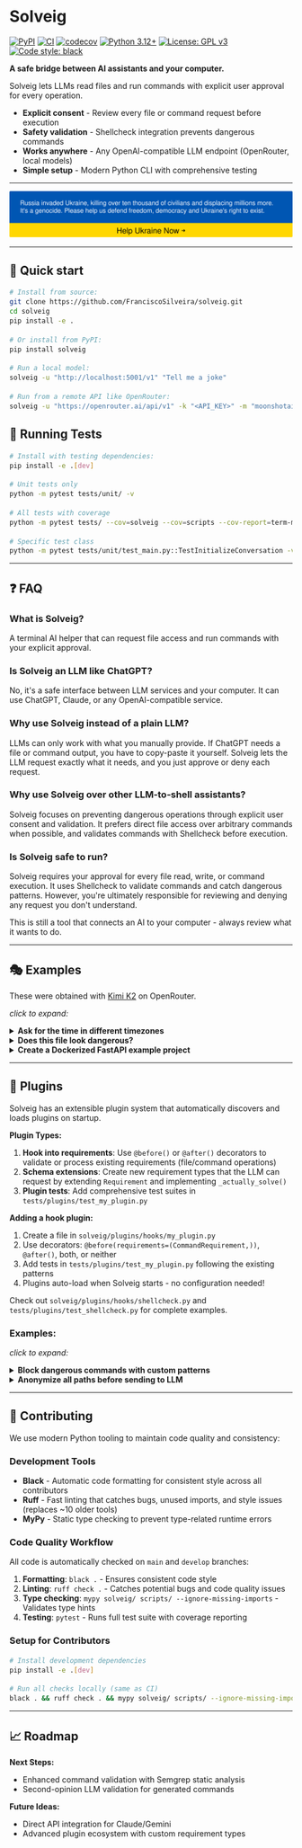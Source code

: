 
# Solveig

[![PyPI](https://img.shields.io/pypi/v/solveig)](https://pypi.org/project/solveig)
[![CI](https://github.com/FranciscoSilveira/solveig/workflows/CI/badge.svg)](https://github.com/FranciscoSilveira/solveig/actions)
[![codecov](https://codecov.io/gh/FranciscoSilveira/solveig/branch/main/graph/badge.svg)](https://codecov.io/gh/FranciscoSilveira/solveig)
[![Python 3.12+](https://img.shields.io/badge/python-3.12+-blue.svg)](https://www.python.org/downloads/)
[![License: GPL v3](https://img.shields.io/badge/License-GPLv3-blue.svg)](https://www.gnu.org/licenses/gpl-3.0)
[![Code style: black](https://img.shields.io/badge/code%20style-black-000000.svg)](https://github.com/psf/black)

**A safe bridge between AI assistants and your computer.**

Solveig lets LLMs read files and run commands with explicit user approval for every operation.

* **Explicit consent** - Review every file or command request before execution
* **Safety validation** - Shellcheck integration prevents dangerous commands
* **Works anywhere** - Any OpenAI-compatible LLM endpoint (OpenRouter, local models)
* **Simple setup** - Modern Python CLI with comprehensive testing

---

<a href="https://vshymanskyy.github.io/StandWithUkraine">
	<img src="https://raw.githubusercontent.com/vshymanskyy/StandWithUkraine/main/banner2-direct.svg">
</a>

---

## 🚀 Quick start


```bash
# Install from source:
git clone https://github.com/FranciscoSilveira/solveig.git
cd solveig
pip install -e .

# Or install from PyPI:
pip install solveig

# Run a local model:
solveig -u "http://localhost:5001/v1" "Tell me a joke"

# Run from a remote API like OpenRouter:
solveig -u "https://openrouter.ai/api/v1" -k "<API_KEY>" -m "moonshotai/kimi-k2:free" "Summarize my day"
```

## 🧪 Running Tests

```bash
# Install with testing dependencies:
pip install -e .[dev]

# Unit tests only
python -m pytest tests/unit/ -v

# All tests with coverage
python -m pytest tests/ --cov=solveig --cov=scripts --cov-report=term-missing -v

# Specific test class
python -m pytest tests/unit/test_main.py::TestInitializeConversation -v
```

---

## ❓ FAQ


### What is Solveig?

A terminal AI helper that can request file access and run commands with your explicit approval.

### Is Solveig an LLM like ChatGPT?

No, it's a safe interface between LLM services and your computer. It can use ChatGPT, Claude, or any OpenAI-compatible service.

### Why use Solveig instead of a plain LLM?

LLMs can only work with what you manually provide. If ChatGPT needs a file or command output, you have to copy-paste it yourself. Solveig lets the LLM request exactly what it needs, and you just approve or deny each request.

### Why use Solveig over other LLM‑to‑shell assistants?

Solveig focuses on preventing dangerous operations through explicit user consent and validation. It prefers direct file access over arbitrary commands when possible, and validates commands with Shellcheck before execution.

### Is Solveig safe to run?

Solveig requires your approval for every file read, write, or command execution. It uses Shellcheck to validate commands and catch dangerous patterns. However, you're ultimately responsible for reviewing and denying any request you don't understand.

This is still a tool that connects an AI to your computer - always review what it wants to do.

---

## 🎭 Examples

These were obtained with [Kimi K2](https://openrouter.ai/moonshotai/kimi-k2) on OpenRouter.

*click to expand:*

<details>
<summary><b>Ask for the time in different timezones</b></summary>

```
--- User -----------------------------------------------------------------------------------------------------------------------------------
Reply:
 > What time is it?
(Sending)

--- Assistant ------------------------------------------------------------------------------------------------------------------------------
I can tell you the current time by checking the system clock. Let me run the date command to get the current time and date.

[ Requirements (1) ]
  Commands:
    date

--- User -----------------------------------------------------------------------------------------------------------------------------------
[ Requirement Results (1) ]
  [ Command ]
    comment: "Run the date command to display the current system time and date"
    command: date
    ? Allow running command? [y/N]: y
    [ Output ]
      Tue Jul 22 01:24:40 AM EEST 2025
    ? Allow sending output? [y/N]: y

Reply:
 > Here you go. By the way, what's the conversion to Hong Kong?
(Sending)

--- Assistant ------------------------------------------------------------------------------------------------------------------------------
The system shows 01:24 AM EEST (Eastern European Summer Time). Hong Kong is 5 hours ahead of EEST, so the time in Hong Kong is 06:24 AM HKT.

```
</details>

<details>
<summary><b>Does this file look dangerous?</b></summary>

```
--- User -----------------------------------------------------------------------------------------------------------------------------------
Reply:
 > I don't recognize the file ~/run.sh, is it dangerous?
(Sending)

--- Assistant ------------------------------------------------------------------------------------------------------------------------------
I need to examine the ~/run.sh file to determine if it's dangerous. Let me check its contents and metadata to see what it does.

[ Requirements (1) ]
  Read:
    ~/run.sh (content)

--- User -----------------------------------------------------------------------------------------------------------------------------------
[ Requirement Results (1) ]
  [ Read ]
    comment: "I need to read the contents of ~/run.sh to analyze what commands it contains and determine if it could be harmful"
    path: ~/run.sh (file)
    ? Allow reading file? [y=content+metadata / m=metadata / N=skip]: y
    [ Metadata ]
      {"path": "/home/francisco/run.sh", "size": 1 (...) 01, "mtime": "Thu Jul 17 02:54:43 2025", "is_directory": false, "owner": "francisco", "group": "francisco"}
    [ Content ]
      (Base64)
    ? Allow sending file content and metadata? [y/N]: y

Reply:
 > 
(Sending)

--- Assistant ------------------------------------------------------------------------------------------------------------------------------
The ~/run.sh file appears to be safe. It's a simple initialization script that creates directories for logs and tmp files, creates an empty log file, and sets up a flag file indicating the project has been initialized. The commands are all basic file operations (mkdir, touch, echo) and don't contain any suspicious or dangerous operations.

```
</details>

<details>
<summary><b>Create a Dockerized FastAPI example project</b></summary>

```
--- User -----------------------------------------------------------------------------------------------------------------------------------
Reply:
 > Create a Dockerized FastAPI example project in ~/my_app/
(Sending)

--- Assistant ------------------------------------------------------------------------------------------------------------------------------
I'll create a Dockerized FastAPI example project in ~/my_app/. This will include the FastAPI application code, requirements, Dockerfile, and docker-compose configuration.

[ Requirements (6) ]

--- User -----------------------------------------------------------------------------------------------------------------------------------
[ Requirement Results (6) ]
  [ Write ]
    comment: "Create the main project directory ~/my_app/"
    path: ~/my_app/ (directory)
    ! Warning: this path already exists !
  [ Write ]
    comment: "Create the FastAPI main application file"
    path: ~/my_app/main.py (file)
      [ Content ]
        from fastapi import FastAPI
        from p (...) ydantic import BaseModel
        
         (...) 
        @app.get("/health")
        async def health_check():
            return {"status": "healthy"}
    ? Allow writing file and contents? [y/N]: y
  [ Write ]
    comment: "Create requirements.txt with FastAPI dependencies"
    path: ~/my_app/requirements.txt (file)
      [ Content ]
        fastapi==0.104.1
        uvicorn[standard]==0.24.0
        pydantic==2.5.0
    ? Allow writing file and contents? [y/N]: y
  [ Write ]
    comment: "Create Dockerfile for containerizing the FastAPI app"
    path: ~/my_app/Dockerfile (file)
      [ Content ]
        FROM python:3.11-slim
        
        WOR (...) KDIR /app
         (...) 
        EXPOSE 8000
        
        CMD ["uvicorn", "main:app", "--host", "0.0.0.0", "--port", "8000"]
    ? Allow writing file and contents? [y/N]: y
  [ Write ]
    comment: "Create docker-compose.yml for easy development"
    path: ~/my_app/docker-compose.yml (file)
      [ Content ]
        version: '3.8'
        
        services:
 (...)          (...) 
        
        # volumes:
        #   postgres_data:
    ? Allow writing file and contents? [y/N]: y
  [ Write ]
    comment: "Create .dockerignore file to optimize build context"
    path: ~/my_app/.dockerignore (file)
      [ Content ]
        __pycache__
        *.pyc
        *.pyo
   (...)        (...) 
        README.md
        .env
        .venv
    ? Allow writing file and contents? [y/N]: y

Reply:
 > 

```

</details>

---

## 🧩 Plugins

Solveig has an extensible plugin system that automatically discovers and loads plugins on startup.

**Plugin Types:**
1. **Hook into requirements**: Use `@before()` or `@after()` decorators to validate or process existing requirements (file/command operations)
2. **Schema extensions**: Create new requirement types that the LLM can request by extending `Requirement` and implementing `_actually_solve()`
3. **Plugin tests**: Add comprehensive test suites in `tests/plugins/test_my_plugin.py`

**Adding a hook plugin:**
1. Create a file in `solveig/plugins/hooks/my_plugin.py` 
2. Use decorators: `@before(requirements=(CommandRequirement,))`, `@after()`, both, or neither
3. Add tests in `tests/plugins/test_my_plugin.py` following the existing patterns
4. Plugins auto-load when Solveig starts - no configuration needed!

Check out `solveig/plugins/hooks/shellcheck.py` and `tests/plugins/test_shellcheck.py` for complete examples.


### Examples:

*click to expand:*

<details>
<summary><b>Block dangerous commands with custom patterns</b></summary>

```python
from solveig.config import SolveigConfig
from solveig.plugins.hooks import before
from solveig.plugins.exceptions import SecurityError
from solveig.schema.requirement import CommandRequirement

@before(requirements=(CommandRequirement,))
def block_dangerous_commands(config: SolveigConfig, requirement: CommandRequirement):
    """Block commands that could be dangerous to system security."""
    dangerous_patterns = [
        "sudo chmod 777",
        "wget http://",  # Block HTTP downloads
        "curl http://",
        "dd if=",        # Block disk operations
    ]
    
    for pattern in dangerous_patterns:
        if pattern in requirement.command:
            raise SecurityError(f"Blocked dangerous command pattern: {pattern}")
```
</details>

<details>
<summary><b>Anonymize all paths before sending to LLM</b></summary>

```python
import re

from solveig.config import SolveigConfig
from solveig.plugins.hooks import after
from solveig.plugins.exceptions import ProcessingError
from solveig.schema.requirement import ReadRequirement, WriteRequirement
from solveig.schema.result import ReadResult, WriteResult

@after(requirements=(ReadRequirement, WriteRequirement))
def anonymize_paths(config: SolveigConfig, requirement: ReadRequirement|WriteRequirement, result: ReadResult|WriteResult):
    """Anonymize file paths in results before sending to LLM."""
    try:
        original_path = result.metadata['path']
    except:
        return
    anonymous_path = re.sub(r"/home/\w+", "/home/jdoe", original_path)
    anonymous_path = re.sub(r"^([A-Z]:\\Users\\)[^\\]+", r"\1JohnDoe", anonymous_path, flags=re.IGNORECASE)
    result.metadata['path'] = anonymous_path
```
</details>

---

## 🤝 Contributing

We use modern Python tooling to maintain code quality and consistency:

### Development Tools

- **Black** - Automatic code formatting for consistent style across all contributors
- **Ruff** - Fast linting that catches bugs, unused imports, and style issues (replaces ~10 older tools)
- **MyPy** - Static type checking to prevent type-related runtime errors

### Code Quality Workflow

All code is automatically checked on `main` and `develop` branches:
1. **Formatting**: `black .` - Ensures consistent code style
2. **Linting**: `ruff check .` - Catches potential bugs and code quality issues  
3. **Type checking**: `mypy solveig/ scripts/ --ignore-missing-imports` - Validates type hints
4. **Testing**: `pytest` - Runs full test suite with coverage reporting

### Setup for Contributors

```bash
# Install development dependencies
pip install -e .[dev]

# Run all checks locally (same as CI)
black . && ruff check . && mypy solveig/ scripts/ --ignore-missing-imports && pytest ./tests/ --cov=solveig --cov=scripts --cov-report=term-missing -v
```

---

## 📈 Roadmap

**Next Steps:**
- Enhanced command validation with Semgrep static analysis  
- Second-opinion LLM validation for generated commands

**Future Ideas:**
- Direct API integration for Claude/Gemini
- Advanced plugin ecosystem with custom requirement types
